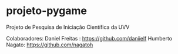 # projeto-pygame
Projeto de Pesquisa de Iniciação Científica da UVV

Colaboradores:
	Daniel Freitas : https://github.com/daniielf
	Humberto Nagato: https://github.com/nagatoh